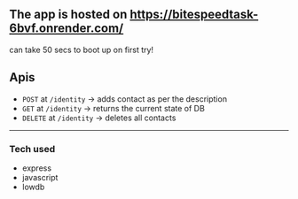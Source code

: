 ## The app is hosted on https://bitespeedtask-6bvf.onrender.com/

can take 50 secs to boot up on first try!

## Apis

-   `POST` at `/identity` -> adds contact as per the description
-   `GET` at `/identity` -> returns the current state of DB
-   `DELETE` at `/identity` -> deletes all contacts

---

### Tech used

-   express
-   javascript
-   lowdb
